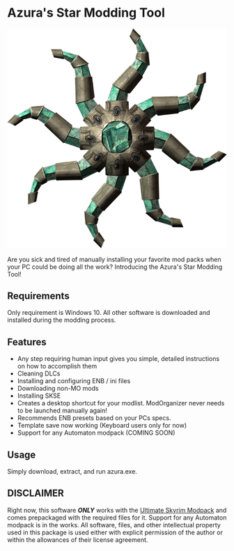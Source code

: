 # Azura's Star Modding Tool

![Azura's Star](/img/azura.png)

Are you sick and tired of manually installing your favorite mod packs when your PC could be doing all the work? Introducing the Azura's Star Modding Tool!

## Requirements

Only requirement is Windows 10. All other software is downloaded and installed during the modding process.

## Features

* Any step requiring human input gives you simple, detailed instructions on how to accomplish them
* Cleaning DLCs
* Installing and configuring ENB / ini files
* Downloading non-MO mods
* Installing SKSE
* Creates a desktop shortcut for your modlist. ModOrganizer never needs to be launched manually again!
* Recommends ENB presets based on your PCs specs.
* Template save now working (Keyboard users only for now)
* Support for any Automaton modpack (COMING SOON)

## Usage

Simply download, extract, and run azura.exe.

## DISCLAIMER

Right now, this software **_ONLY_** works with the [Ultimate Skyrim Modpack](https://ultimateskyrim.squarespace.com/) and comes prepackaged with the required files for it. Support for any Automaton modpack is in the works. All software, files, and other intellectual property used in this package is used either with explicit permission of the author or within the allowances of their license agreement.
